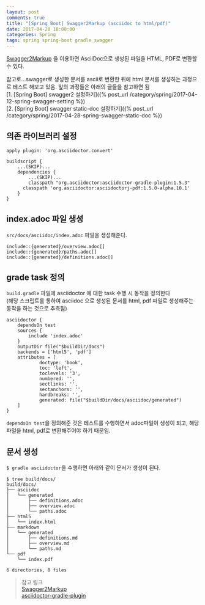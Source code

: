 ```yaml
---
layout: post
comments: true
title: "[Spring Boot] Swagger2Markup (asciidoc to html/pdf)"
date: 2017-04-28 18:00:00
categories: Spring
tags: spring spring-boot gradle swagger
---
```


[Swagger2Markup](https://github.com/Swagger2Markup/swagger2markup) 을 이용하면 AsciiDoc으로 생성된 파일을 HTML, PDF로 변환할 수 있다. 

참고로…swagger로 생성한 문서를 ascii로 변환한 뒤에 html 문서를 생성하는 과정으로 테스트 해보고 있음.
앞의 과정들은 아래의 글들을 참고하면 됨<br/>
[1. [Spring Boot] swagger2 설정하기]({% post_url /category/spring/2017-04-12-spring-swagger-setting %})<br/>
[2. [Spring Boot] swagger static-doc 설정하기]({% post_url /category/spring/2017-04-28-spring-swagger-static-doc %})

## 의존 라이브러리 설정
```
apply plugin: 'org.asciidoctor.convert'

buildscript {
	...(SKIP)...
	dependencies {
		...(SKIP)...
 		classpath "org.asciidoctor:asciidoctor-gradle-plugin:1.5.3"
      classpath 'org.asciidoctor:asciidoctorj-pdf:1.5.0-alpha.10.1'
	}
}
```

## index.adoc 파일 생성
`src/docs/asciidoc/index.adoc` 파일을 생성해준다.
```
include::{generated}/overview.adoc[]
include::{generated}/paths.adoc[]
include::{generated}/definitions.adoc[]
```

##  grade task 정의
`build.gradle` 파일에 asciidoctor 에 대한 task 수행 시 동작을 정의한다<br/>
(해당 스크립트를 통하여 asciidoc 으로 생성된 문서를 html, pdf 파일로 생성해주는 동작을 하는 것으로 추측됨)
```
asciidoctor {
    dependsOn test
    sources {
        include 'index.adoc'
    }
    outputDir file("$buildDir/docs")
    backends = ['html5', 'pdf']
    attributes = [
            doctype: 'book',
            toc: 'left',
            toclevels: '3',
            numbered: '',
            sectlinks: '',
            sectanchors: '',
            hardbreaks: '',
            generated: file("$buildDir/docs/asciidoc/generated")
    ]
}
```
`dependsOn test`을 정의해준 것은 테스트를 수행하면서 adoc파일이 생성이 되고, 해당 파일을 html, pdf로 변환해주어야 하기 때문임.

## 문서 생성
`$ gradle asciidoctor`을 수행하면 아래와 같이 문서가 생성이 된다.
```
$ tree build/docs/
build/docs/
├── asciidoc
│   └── generated
│       ├── definitions.adoc
│       ├── overview.adoc
│       └── paths.adoc
├── html5
│   └── index.html
├── markdown
│   └── generated
│       ├── definitions.md
│       ├── overview.md
│       └── paths.md
└── pdf
    └── index.pdf

6 directories, 8 files
```


> 참고 링크  
> [Swagger2Markup](https://github.com/Swagger2Markup/swagger2markup)   
> [asciidoctor-gradle-plugin](https://github.com/asciidoctor/asciidoctor-gradle-plugin)  
